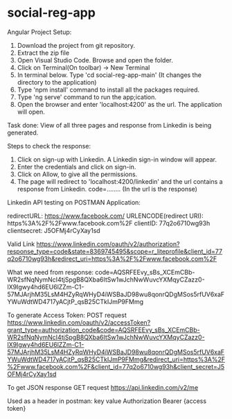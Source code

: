 # social-reg-app

Angular Project Setup:
1. Download the project from git repository.
2. Extract the zip file
3. Open Visual Studio Code. Browse and open the folder.
4. Click on Terminal(On toolbar) -> New Terminal
5. In terminal below. Type 'cd social-reg-app-main' (It changes the directory to the application)
6. Type 'npm install' command to install all the packages required.
7. Type 'ng serve' command to run the app;ication.
8. Open the browser and enter 'localhost:4200' as the url. The application will open.

Task done: View of all three pages and response from Linkedin is being generated.

Steps to check the response:
1. Click on sign-up with Linkedin. A Linkedin sign-in window will appear.
2. Enter the credentials and click on sign-in.
3. Click on Allow, to give all the permissions.
4. The page will redirect to 'localhost:4200/linkedin' and the url contains a response from Linkedin.
    code=........ (In the url is the response)


Linkedin API testing on POSTMAN Application:

redirectURL: https://www.facebook.com/
URLENCODE(redirect URI): https%3A%2F%2Fwww.facebook.com%2F
clientID: 77q2o6710wg93h
clientsecret: J5OFMj4rCyXay1sd

Valid Link
https://www.linkedin.com/oauth/v2/authorization?response_type=code&state=8369745495&scope=r_liteprofile&client_id=77q2o6710wg93h&redirect_uri=https%3A%2F%2Fwww.facebook.com%2F

What we need from response:
code=AQSRFEEvy_sBs_XCEmCBb-WR2sfNqNymNcI4tjSpgB8QXba6ItSw1wJchNwWuvcYXMqyCZazz0-lX9Igwy4hd6EU6lZZm-C1-57MJArjhM35LsM4HZyRqWHyD4iWSBaJD98wu8qonrQDgMSos5rfUV6xaFYWuWdtWD4717yACjtP_qsB25CTkIJmP9FMmg

To generate Access Token: POST request
https://www.linkedin.com/oauth/v2/accessToken?grant_type=authorization_code&code=AQSRFEEvy_sBs_XCEmCBb-WR2sfNqNymNcI4tjSpgB8QXba6ItSw1wJchNwWuvcYXMqyCZazz0-lX9Igwy4hd6EU6lZZm-C1-57MJArjhM35LsM4HZyRqWHyD4iWSBaJD98wu8qonrQDgMSos5rfUV6xaFYWuWdtWD4717yACjtP_qsB25CTkIJmP9FMmg&redirect_uri=https%3A%2F%2Fwww.facebook.com%2F&client_id=77q2o6710wg93h&client_secret=J5OFMj4rCyXay1sd

To get JSON response GET request
https://api.linkedin.com/v2/me

Used as a header in postman:
key			                value
Authorization          Bearer {access token}
